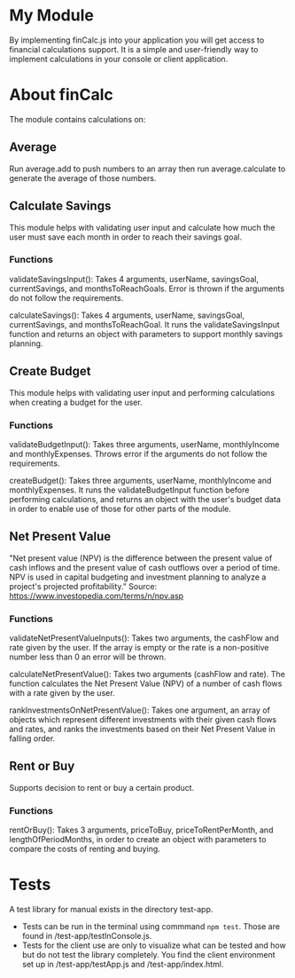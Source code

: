 # My Module
By implementing finCalc.js into your application you will get access to financial calculations support. It is a simple and user-friendly way to implement calculations in your console or client application.

# About finCalc
The module contains calculations on:

## Average
Run average.add to push numbers to an array then run average.calculate to generate the average of those numbers.

## Calculate Savings
This module helps with validating user input and calculate how much the user must save each month in order to reach their savings goal.

### Functions
validateSavingsInput(): Takes 4 arguments, userName, savingsGoal, currentSavings, and monthsToReachGoals. Error is thrown if the arguments do not follow the requirements.

calculateSavings(): Takes 4 arguments, userName, savingsGoal, currentSavings, and monthsToReachGoal. It runs the validateSavingsInput function and returns an object with parameters to support monthly savings planning.

## Create Budget
This module helps with validating user input and performing calculations when creating a budget for the user. 

### Functions
validateBudgetInput(): Takes three arguments, userName, monthlyIncome and monthlyExpenses. Throws error if the arguments do not follow the requirements.

createBudget(): Takes three arguments, userName, monthlyIncome and monthlyExpenses. It runs the validateBudgetInput function before performing calculations, and returns an object with the user's budget data in order to enable use of those for other parts of the module.

## Net Present Value
"Net present value (NPV) is the difference between the present value of cash inflows and the present value of cash outflows over a period of time. NPV is used in capital budgeting and investment planning to analyze a project's projected profitability." Source: https://www.investopedia.com/terms/n/npv.asp

### Functions
validateNetPresentValueInputs(): Takes two arguments, the cashFlow and rate given by the user. If the array is empty or the rate is a non-positive number less than 0 an error will be thrown.

calculateNetPresentValue(): Takes two arguments (cashFlow and rate). The function calculates the Net Present Value (NPV) of a number of cash flows with a rate given by the user.

rankInvestmentsOnNetPresentValue(): Takes one argument, an array of objects which represent different investments with their given cash flows and rates, and ranks the investments based on their Net Present Value in falling order.

## Rent or Buy
Supports decision to rent or buy a certain product.

### Functions
rentOrBuy(): Takes 3 arguments, priceToBuy, priceToRentPerMonth, and lengthOfPeriodMonths, in order to create an object with parameters to compare the costs of renting and buying.

# Tests
A test library for manual exists in the directory test-app.
* Tests can be run in the terminal using commmand `npm test`. Those are found in /test-app/testInConsole.js. 
* Tests for the client use are only to visualize what can be tested and how but do not test the library completely. You find the client environment set up in /test-app/testApp.js and /test-app/index.html.

